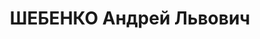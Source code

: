 ---
title: ШЕБЕНКО Андрей Львович
description: '1893, сл. Забрудська Бєлиницького р-ну Могильовської обл., Білорусь,
  білорус, освіта н/вища, прож.: м. Алчевськ, начальник транспортного цеху заводу
  ім. Ворошилова

  Військовою колегією Верховного суду СРСР 3 грудня 1937 р. засуджений до розстрілу.

  Реабілітований у 1958 р.'
---